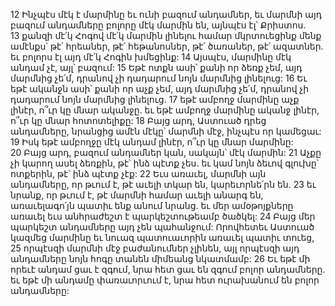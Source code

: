 12 Ինչպէս մէկ է մարմինը եւ ունի բազում անդամներ, եւ մարմնի այդ բազում անդամները բոլորը մէկ մարմին են, այնպէս էլ՝ Քրիստոս. 13 քանզի մէ՛կ Հոգով մէ՛կ մարմին լինելու համար մկրտուեցինք մենք ամէնքս՝ թէ՛ հրեաներ, թէ՛ հեթանոսներ, թէ՛ ծառաներ, թէ՛ ազատներ. եւ բոլորս էլ այդ մէ՛կ Հոգին խմեցինք: 14 Այսպէս, մարմինը մէկ անդամ չէ, այլ՝ բազում: 15 Եթէ ոտքն ասի՝ քանի որ ձեռք չեմ, այդ մարմնից չե՛մ, դրանով չի դադարում նոյն մարմնից լինելուց: 16 Եւ եթէ ականջն ասի՝ քանի որ աչք չեմ, այդ մարմնից չե՛մ, դրանով չի դադարում նոյն մարմնից լինելուց. 17 եթէ ամբողջ մարմինը աչք լինէր, ո՞ւր կը մնար ականջը. եւ եթէ ամբողջ մարմինը ականջ լինէր, ո՞ւր կը մնար հոտոտելիքը: 18 Բայց արդ, Աստուած դրեց անդամները, նրանցից ամէն մէկը՝ մարմնի մէջ, ինչպէս որ կամեցաւ: 19 Իսկ եթէ ամբողջը մէկ անդամ լինէր, ո՞ւր կը մնար մարմինը: 20 Բայց արդ, բազում անդամներ կան, սակայն՝ մէկ մարմին: 21 Աչքը չի կարող ասել ձեռքին, թէ՝ ինձ պէտք չես. եւ կամ նոյն ձեւով գլուխը՝ ոտքերին, թէ՝ ինձ պէտք չէք: 22 Եւս առաւել, մարմնի այն անդամները, որ թւում է, թէ աւելի տկար են, կարեւորնե՛րն են. 23 եւ նրանք, որ թւում է, թէ մարմնի համար աւելի անարգ են, առաւելագո՛յն պատիւ ենք անում նրանց. եւ մեր ամօթոյքները առաւել եւս անհրաժեշտ է պարկեշտութեամբ ծածկել: 24 Բայց մեր պարկեշտ անդամները այդ չեն պահանջում: Որովհետեւ Աստուած կազմեց մարմինը եւ նուազ պատուաւորին առաւել պատիւ տուեց, 25 որպէսզի մարմնի մէջ բաժանումներ չլինեն, այլ որպէսզի այդ անդամները նոյն հոգը տանեն միմեանց նկատմամբ: 26 Եւ եթէ մի որեւէ անդամ ցաւ է զգում, նրա հետ ցաւ են զգում բոլոր անդամները. եւ եթէ մի անդամը փառաւորւում է, նրա հետ ուրախանում են բոլոր անդամները:
